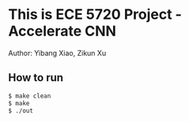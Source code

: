 # This is ECE 5720 Project - Accelerate CNN

Author:
Yibang Xiao, Zikun Xu

## How to run
```bash
$ make clean
$ make
$ ./out
```